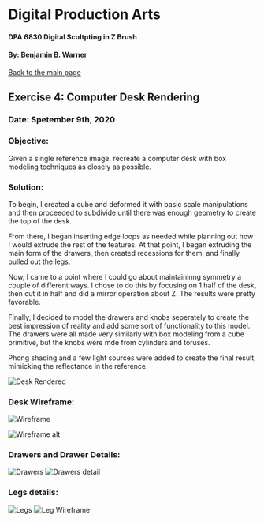 # Digital Production Arts
#### DPA 6830 Digital Scultpting in Z Brush
#### By: Benjamin B. Warner

[Back to the main page](https://benwarnerdigitalarts.github.io/3Dworks/)

## Exercise 4: Computer Desk Rendering
### Date: Spetember 9th, 2020

### Objective:
Given a single reference image, recreate a computer desk with box modeling techniques as closely as possible.

### Solution:
To begin, I created a cube and deformed it with basic scale manipulations and then proceeded to subdivide until there was enough geometry to create the top of the desk.

From there, I began inserting edge loops as needed while planning out how I would extrude the rest of the features. At that point, I began extruding the main form of the drawers, then created recessions for them, and finally pulled out the legs.

Now, I came to a point where I could go about maintaininng symmetry a couple of different ways. I chose to do this by focusing on 1 half of the desk, then cut it in half and did a mirror operation about Z. The results were pretty favorable.

Finally, I decided to model the drawers and knobs seperately to create the best impression of reality and add some sort of functionality to this model.  The drawers were all made very similarly with box modeling from a cube primitive, but the knobs were mde from cylinders and toruses.

Phong shading and a few light sources were added to create the final result, mimicking the reflectance in the reference.

![Desk Rendered](https://benwarnerdigitalarts.github.io/3Dworks/dpa8070/deskRender/images/deskRendered.PNG)

### Desk Wireframe:
![Wireframe](https://benwarnerdigitalarts.github.io/3Dworks/dpa8070/deskRender/images/deskWireframe.PNG)

![Wireframe alt](https://benwarnerdigitalarts.github.io/3Dworks/dpa8070/deskRender/images/deskWireframe-alt.PNG)

### Drawers and Drawer Details:
![Drawers](https://benwarnerdigitalarts.github.io/3Dworks/dpa8070/deskRender/images/deskDrawers.PNG)
![Drawers detail](https://benwarnerdigitalarts.github.io/3Dworks/dpa8070/deskRender/images/deskDrawerDetails.PNG)

### Legs details:
![Legs](https://benwarnerdigitalarts.github.io/3Dworks/dpa8070/deskRender/images/deskLegDetails.PNG)
![Leg Wireframe](https://benwarnerdigitalarts.github.io/3Dworks/dpa8070/deskRender/images/deskLegWireframe.PNG)
